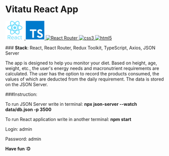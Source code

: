 # Vitatu React App
<p align="left">
    <a href="https://reactjs.org/" target="_blank" title="React" rel="noreferrer">
        <img src="https://raw.githubusercontent.com/devicons/devicon/master/icons/react/react-original-wordmark.svg"
            alt="react" width="60" height="60" />
    </a>
    <a href="https://www.typescriptlang.org/" target="_blank" title="TypeScript" rel="noreferrer">
        <img src="https://raw.githubusercontent.com/devicons/devicon/master/icons/typescript/typescript-original.svg"
            alt="typescript" width="60" height="60" />
    </a>
    <a href="https://reactrouter.com/en/main" target="_blank" title="React Router" rel="noreferrer">
        <img src="https://res.cloudinary.com/practicaldev/image/fetch/s--vtI2NHvd--/c_imagga_scale,f_auto,fl_progressive,h_900,q_auto,w_1600/https://dev-to-uploads.s3.amazonaws.com/uploads/articles/q0lj87mz6whntv2zbxdm.png" alt="React Router"
            width="60" height="60" />
    </a>
    <a href="https://www.w3schools.com/css/" target="_blank" title="CSS" rel="noreferrer"> <img
            src="https://upload.wikimedia.org/wikipedia/commons/thumb/6/62/CSS3_logo.svg/2048px-CSS3_logo.svg.png"
            alt="css3" width="60" height="60" />
    </a>
    <a href="https://www.w3.org/html/" target="_blank" title="HTML5" rel="noreferrer">
        <img src="https://upload.wikimedia.org/wikipedia/commons/thumb/3/38/HTML5_Badge.svg/2048px-HTML5_Badge.svg.png"
            alt="html5" width="60" height="60" />
    </a>
</p>
### <b>Stack</b>: React, React Router, Redux Toolkit, TypeScript, Axios, JSON Server

The app is designed to help you monitor your diet. Based on height, age, weight, etc., the user's energy needs and macronutrient requirements are calculated. The user has the option to record the products consumed, the values of which are deducted from the daily requirement. The data is stored on the JSON Server.

###Instruction:
<p>To run JSON Server write in terminal: <b>npx json-server --watch data/db.json -p 3500</b></p>
<p>To run React application write in another terminal: <b>npm start</b></p>
<p>Login: admin</p>
<p>Password: admin</p>

<b>Have fun :D</b>

